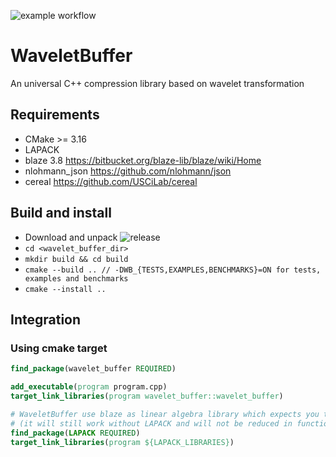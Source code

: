 ![example workflow](https://github.com/panda-official/WaveletBuffer/actions/workflows/test-linux.yml/badge.svg)

# WaveletBuffer
An universal  C++ compression library based on wavelet transformation

## Requirements
* CMake >= 3.16
* LAPACK
* blaze 3.8 https://bitbucket.org/blaze-lib/blaze/wiki/Home
* nlohmann_json https://github.com/nlohmann/json
* cereal https://github.com/USCiLab/cereal

## Build and install
* Download and unpack ![release](https://github.com/panda-official/WaveletBuffer/releases)
* `cd <wavelet_buffer_dir>`
* `mkdir build && cd build`
* `cmake --build .. // -DWB_{TESTS,EXAMPLES,BENCHMARKS}=ON for tests, examples and benchmarks`
* `cmake --install ..`

## Integration
### Using cmake target
```cmake
find_package(wavelet_buffer REQUIRED)

add_executable(program program.cpp)
target_link_libraries(program wavelet_buffer::wavelet_buffer)

# WaveletBuffer use blaze as linear algebra library which expects you to have a LAPACK library installed
# (it will still work without LAPACK and will not be reduced in functionality, but performance may be limited)
find_package(LAPACK REQUIRED)
target_link_libraries(program ${LAPACK_LIBRARIES})
```